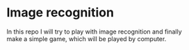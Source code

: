 # Image recognition

In this repo I will try to play with image recognition and finally<br>
make a simple game, which will be played by computer.
